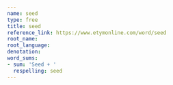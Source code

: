 ```yaml
---
name: seed
type: free
title: seed
reference_link: https://www.etymonline.com/word/seed
root_name: 
root_language: 
denotation: 
word_sums:
- sum: 'Seed + '
  respelling: seed
---
```

